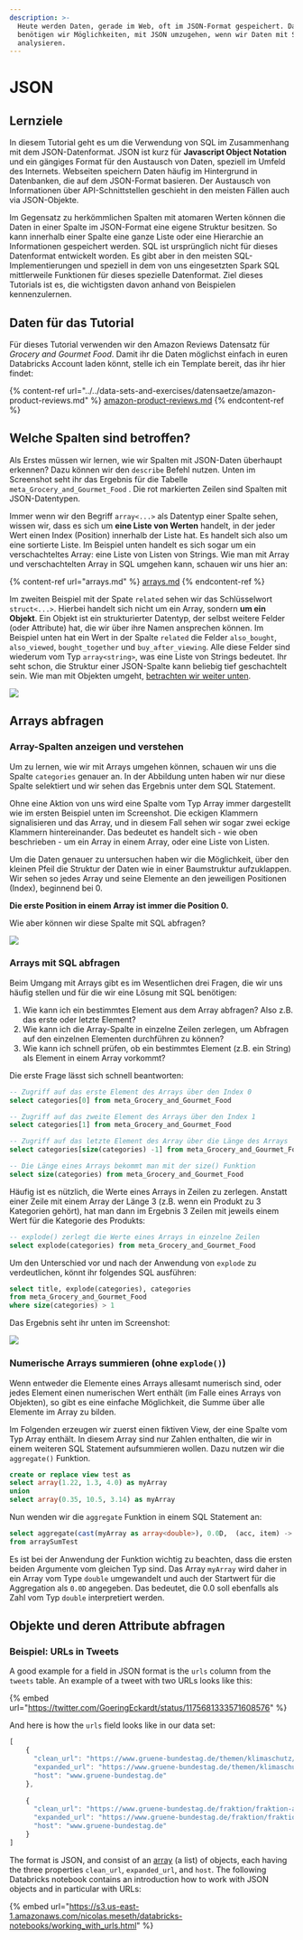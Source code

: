 ```yaml
---
description: >-
  Heute werden Daten, gerade im Web, oft im JSON-Format gespeichert. Daher
  benötigen wir Möglichkeiten, mit JSON umzugehen, wenn wir Daten mit SQL
  analysieren.
---
```


# JSON

## Lernziele

In diesem Tutorial geht es um die Verwendung von SQL im Zusammenhang mit dem JSON-Datenformat. JSON ist kurz für **Javascript Object Notation** und ein gängiges Format für den Austausch von Daten, speziell im Umfeld des Internets. Webseiten speichern Daten häufig im Hintergrund in Datenbanken, die auf dem JSON-Format basieren. Der Austausch von Informationen über API-Schnittstellen geschieht in den meisten Fällen auch via JSON-Objekte.

Im Gegensatz zu herkömmlichen Spalten mit atomaren Werten können die Daten in einer Spalte im JSON-Format eine eigene Struktur besitzen. So kann innerhalb einer Spalte eine ganze Liste oder eine Hierarchie an Informationen gespeichert werden. SQL ist ursprünglich nicht für dieses Datenformat entwickelt worden. Es gibt aber in den meisten SQL-Implementierungen und speziell in dem von uns eingesetzten Spark SQL mittlerweile Funktionen für dieses spezielle Datenformat. Ziel dieses Tutorials ist es, die wichtigsten davon anhand von Beispielen kennenzulernen.

## Daten für das Tutorial

Für dieses Tutorial verwenden wir den Amazon Reviews Datensatz für _Grocery and Gourmet Food_. Damit ihr die Daten möglichst einfach in euren Databricks Account laden könnt, stelle ich ein Template bereit, das ihr hier findet:

{% content-ref url="../../data-sets-and-exercises/datensaetze/amazon-product-reviews.md" %}
[amazon-product-reviews.md](../../data-sets-and-exercises/datensaetze/amazon-product-reviews.md)
{% endcontent-ref %}

## Welche Spalten sind betroffen?

Als Erstes müssen wir lernen, wie wir Spalten mit JSON-Daten überhaupt erkennen? Dazu können wir den `describe` Befehl nutzen. Unten im Screenshot seht ihr das Ergebnis für die Tabelle `meta_Grocery_and_Gourmet_Food` . Die rot markierten Zeilen sind Spalten mit JSON-Datentypen.

Immer wenn wir den Begriff `array<...>` als Datentyp einer Spalte sehen, wissen wir, dass es sich um **eine Liste von Werten** handelt, in der jeder Wert einen Index (Position) innerhalb der Liste hat. Es handelt sich also um eine sortierte Liste. Im Beispiel unten handelt es sich sogar um ein verschachteltes Array: eine Liste von Listen von Strings. Wie man mit Array und verschachtelten Array in SQL umgehen kann, schauen wir uns hier an:

{% content-ref url="arrays.md" %}
[arrays.md](arrays.md)
{% endcontent-ref %}

Im zweiten Beispiel mit der Spate `related` sehen wir das Schlüsselwort `struct<...>`. Hierbei handelt sich nicht um ein Array, sondern **um ein Objekt**. Ein Objekt ist ein strukturierter Datentyp, der selbst weitere Felder (oder Attribute) hat, die wir über ihre Namen ansprechen können. Im Beispiel unten hat ein Wert in der Spalte `related` die Felder `also_bought`, `also_viewed`, `bought_together` und `buy_after_viewing`. Alle diese Felder sind wiederum vom Typ `array<string>`, was eine Liste von Strings bedeutet. Ihr seht schon, die Struktur einer JSON-Spalte kann beliebig tief geschachtelt sein. Wie man mit Objekten umgeht, [betrachten wir weiter unten](json.md#objekte-und-deren-attribute-abfragen).

![](../../.gitbook/assets/json\_columns.png)

## Arrays abfragen

### Array-Spalten anzeigen und verstehen

Um zu lernen, wie wir mit Arrays umgehen können, schauen wir uns die Spalte `categories` genauer an. In der Abbildung unten haben wir nur diese Spalte selektiert und wir sehen das Ergebnis unter dem SQL Statement.

Ohne eine Aktion von uns wird eine Spalte vom Typ Array immer dargestellt wie im ersten Beispiel unten im Screenshot. Die eckigen Klammern signalisieren und das Array, und in diesem Fall sehen wir sogar zwei eckige Klammern hintereinander. Das bedeutet es handelt sich - wie oben beschrieben - um ein Array in einem Array, oder eine Liste von Listen.

Um die Daten genauer zu untersuchen haben wir die Möglichkeit, über den kleinen Pfeil die Struktur der Daten wie in einer Baumstruktur aufzuklappen. Wir sehen so jedes Array und seine Elemente an den jeweiligen Positionen (Index), beginnend bei 0.

**Die erste Position in einem Array ist immer die Position 0.**

Wie aber können wir diese Spalte mit SQL abfragen?

![](<../../.gitbook/assets/image (7).png>)

### Arrays mit SQL abfragen

Beim Umgang mit Arrays gibt es im Wesentlichen drei Fragen, die wir uns häufig stellen und für die wir eine Lösung mit SQL benötigen:

1. Wie kann ich ein bestimmtes Element aus dem Array abfragen? Also z.B. das erste oder letzte Element?
2. Wie kann ich die Array-Spalte in einzelne Zeilen zerlegen, um Abfragen auf den einzelnen Elementen durchführen zu können?
3. Wie kann ich schnell prüfen, ob ein bestimmtes Element (z.B. ein String) als Element in einem Array vorkommt?

Die erste Frage lässt sich schnell beantworten:

```sql
-- Zugriff auf das erste Element des Arrays über den Index 0
select categories[0] from meta_Grocery_and_Gourmet_Food

-- Zugriff auf das zweite Element des Arrays über den Index 1
select categories[1] from meta_Grocery_and_Gourmet_Food

-- Zugriff auf das letzte Element des Array über die Länge des Arrays
select categories[size(categories) -1] from meta_Grocery_and_Gourmet_Food

-- Die Länge eines Arrays bekommt man mit der size() Funktion
select size(categories) from meta_Grocery_and_Gourmet_Food
```

Häufig ist es nützlich, die Werte eines Arrays in Zeilen zu zerlegen. Anstatt einer Zeile mit einem Array der Länge 3 (z.B. wenn ein Produkt zu 3 Kategorien gehört), hat man dann im Ergebnis 3 Zeilen mit jeweils einem Wert für die Kategorie des Produkts:

```sql
-- explode() zerlegt die Werte eines Arrays in einzelne Zeilen
select explode(categories) from meta_Grocery_and_Gourmet_Food
```

Um den Unterschied vor und nach der Anwendung von `explode` zu verdeutlichen, könnt ihr folgendes SQL ausführen:

```sql
select title, explode(categories), categories 
from meta_Grocery_and_Gourmet_Food
where size(categories) > 1
```

Das Ergebnis seht ihr unten im Screenshot:

![](<../../.gitbook/assets/image (8) (1).png>)

### Numerische Arrays summieren (ohne `explode()`)

Wenn entweder die Elemente eines Arrays allesamt numerisch sind, oder jedes Element einen numerischen Wert enthält (im Falle eines Arrays von Objekten), so gibt es eine einfache Möglichkeit, die Summe über alle Elemente im Array zu bilden.&#x20;

Im Folgenden erzeugen wir zuerst einen fiktiven View, der eine Spalte vom Typ Array enthält. In diesem Array sind nur Zahlen enthalten, die wir in einem weiteren SQL Statement aufsummieren wollen. Dazu nutzen wir die `aggregate()` Funktion.

```sql
create or replace view test as
select array(1.22, 1.3, 4.0) as myArray
union
select array(0.35, 10.5, 3.14) as myArray
```

Nun wenden wir die `aggregate` Funktion in einem SQL Statement an:

```sql
select aggregate(cast(myArray as array<double>), 0.0D,  (acc, item) -> acc + item) as `Summe des Array`
from arraySumTest
```

Es ist bei der Anwendung der Funktion wichtig zu beachten, dass die ersten beiden Argumente vom gleichen Typ sind. Das Array `myArray` wird daher in ein Array vom Type `double` umgewandelt und auch der Startwert für die Aggregation als `0.0D` angegeben. Das bedeutet, die 0.0 soll ebenfalls als Zahl vom Typ `double` interpretiert werden.

## Objekte und deren Attribute abfragen

### Beispiel: URLs in Tweets

A good example for a field in JSON format is the `urls` column from the `tweets` table. An example of a tweet with two URLs looks like this:

{% embed url="https://twitter.com/GoeringEckardt/status/1175681333571608576" %}

And here is how the `urls` field looks like in our data set:

```javascript
[
    { 
      "clean_url": "https://www.gruene-bundestag.de/themen/klimaschutz/bundesregierung-verspielt-historische-chance", 
      "expanded_url": "https://www.gruene-bundestag.de/themen/klimaschutz/bundesregierung-verspielt-historische-chance", 
      "host": "www.gruene-bundestag.de"
    }, 
    
    { 
      "clean_url": "https://www.gruene-bundestag.de/fraktion/fraktion-aktuell/handelnjetzt",
      "expanded_url": "https://www.gruene-bundestag.de/fraktion/fraktion-aktuell/handelnjetzt",
      "host": "www.gruene-bundestag.de" 
    }
]
```

The format is JSON, and consist of an [array](arrays.md) (a list) of objects, each having the three properties `clean_url`, `expanded_url`, and `host`. The following Databricks notebook contains an introduction how to work with JSON objects and in particular with URLs:

{% embed url="https://s3.us-east-1.amazonaws.com/nicolas.meseth/databricks-notebooks/working_with_urls.html" %}
